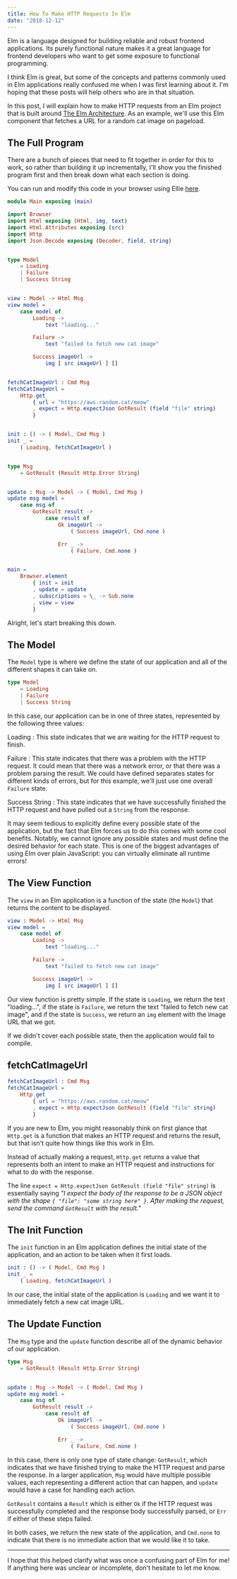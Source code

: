 ```yaml
---
title: How To Make HTTP Requests In Elm
date: "2018-12-12"
---
```


Elm is a language designed for building reliable and robust frontend
applications.
Its purely functional nature makes it a great language for frontend developers
who want to get some exposure to functional programming.

I think Elm is great, but some of the concepts and patterns commonly used in
Elm applications really confused me when I was first learning about it.
I'm hoping that these posts will help others who are in that situation.

In this post, I will explain how to make HTTP requests from an Elm project
that is built around
[The Elm Architecture](https://guide.elm-lang.org/architecture/).
As an example, we'll use this Elm component that fetches a URL for a random
cat image on pageload.

## The Full Program

There are a bunch of pieces that need to fit together in order for this to work,
so rather than building it up incrementally, I'll show you the finished
program first and then break down what each section is doing.

You can run and modify this code in your browser using Ellie
[here](https://ellie-app.com/49YGwNBMQvca1).

```elm
module Main exposing (main)

import Browser
import Html exposing (Html, img, text)
import Html.Attributes exposing (src)
import Http
import Json.Decode exposing (Decoder, field, string)


type Model
    = Loading
    | Failure
    | Success String


view : Model -> Html Msg
view model =
    case model of
        Loading ->
            text "loading..."

        Failure ->
            text "failed to fetch new cat image"

        Success imageUrl ->
            img [ src imageUrl ] []


fetchCatImageUrl : Cmd Msg
fetchCatImageUrl =
    Http.get
        { url = "https://aws.random.cat/meow"
        , expect = Http.expectJson GotResult (field "file" string)
        }


init : () -> ( Model, Cmd Msg )
init _ =
    ( Loading, fetchCatImageUrl )


type Msg
    = GotResult (Result Http.Error String)


update : Msg -> Model -> ( Model, Cmd Msg )
update msg model =
    case msg of
        GotResult result ->
            case result of
                Ok imageUrl ->
                    ( Success imageUrl, Cmd.none )

                Err _ ->
                    ( Failure, Cmd.none )


main =
    Browser.element
        { init = init
        , update = update
        , subscriptions = \_ -> Sub.none
        , view = view
        }
```

Alright, let's start breaking this down.

## The Model

The `Model` type is where we define the state of our application and all of the
different shapes it can take on.

```elm
type Model
    = Loading
    | Failure
    | Success String
```

In this case, our application can be in one of three states,
represented by the following three values:

Loading
: This state indicates that we are waiting for the HTTP request to finish.

Failure
: This state indicates that there was a problem with the HTTP request.
It could mean that there was a network error, or that there was a problem
parsing the result.
We could have defined separates states for different kinds of errors, but for
this example, we'll just use one overall `Failure` state.

Success String
: This state indicates that we have successfully finished the HTTP request
and have pulled out a `String` from the response.

It may seem tedious to explicitly define every possible state of the
application, but the fact that Elm forces us to do this comes with some cool
benefits.
Notably, we cannot ignore any possible states and must define the desired
behavior for each state.
This is one of the biggest advantages of using Elm over plain JavaScript:
you can virtually eliminate all runtime errors!

## The View Function

The `view` in an Elm application is a function of the state (the `Model`)
that returns the content to be displayed.

```elm
view : Model -> Html Msg
view model =
    case model of
        Loading ->
            text "loading..."

        Failure ->
            text "failed to fetch new cat image"

        Success imageUrl ->
            img [ src imageUrl ] []
```

Our view function is pretty simple.
If the state is `Loading`, we return the text "loading...",
if the state is `Failure`, we return the text "failed to fetch new cat image",
and if the state is `Success`, we return an `img` element with the image URL
that we got.

If we didn't cover each possible state, then the application would fail to
compile.

## fetchCatImageUrl

```elm
fetchCatImageUrl : Cmd Msg
fetchCatImageUrl =
    Http.get
        { url = "https://aws.random.cat/meow"
        , expect = Http.expectJson GotResult (field "file" string)
        }
```

If you are new to Elm, you might reasonably think on first glance that
`Http.get` is a function that makes an HTTP request and returns the result,
but that isn't quite how things like this work in Elm.

Instead of actually making a request, `Http.get` returns a value that represents
both an intent to make an HTTP request and instructions for what to do with the
response.

The line `expect = Http.expectJson GotResult (field "file" string)` is
essentially saying _"I expect the body of the response to be a JSON object with
the shape `{ "file": "some string here" }`.
After making the request, send the command `GotResult` with the result."_

## The Init Function

The `init` function in an Elm application defines the initial state of the
application, and an action to be taken when it first loads. 

```elm
init : () -> ( Model, Cmd Msg )
init _ =
    ( Loading, fetchCatImageUrl )
```

In our case, the initial state of the application is `Loading` and we want
it to immediately fetch a new cat image URL.

## The Update Function

The `Msg` type and the `update` function describe all of the dynamic behavior
of our application.

```elm
type Msg
    = GotResult (Result Http.Error String)


update : Msg -> Model -> ( Model, Cmd Msg )
update msg model =
    case msg of
        GotResult result ->
            case result of
                Ok imageUrl ->
                    ( Success imageUrl, Cmd.none )

                Err _ ->
                    ( Failure, Cmd.none )
```

In this case, there is only one type of state change: `GotResult`,
which indicates that we have finished trying to make the HTTP request and
parse the response.
In a larger application, `Msg` would have multiple possible values,
each representing a different action that can happen,
and `update` would have a case for handling each action.

`GotResult` contains a `Result` which is either `Ok` if the HTTP request was
successfully completed and the response body successfully parsed,
or `Err` if either of these steps failed.

In both cases, we return the new state of the application, and `Cmd.none`
to indicate that there is no immediate action that we would like it to take.

<hr />

I hope that this helped clarify what was once a confusing part of Elm for me!
If anything here was unclear or incomplete, don't hesitate to let me know.
